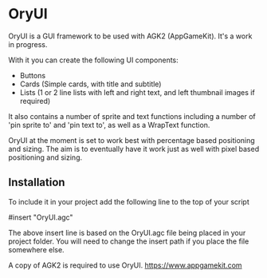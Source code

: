 # OryUI
OryUI is a GUI framework to be used with AGK2 (AppGameKit). It's a work in progress.

With it you can create the following UI components:

* Buttons
* Cards (Simple cards, with title and subtitle)
* Lists (1 or 2 line lists with left and right text, and left thumbnail images if required)

It also contains a number of sprite and text functions including a number of 'pin sprite to' and 'pin text to', as well as a WrapText function.

OryUI at the moment is set to work best with percentage based positioning and sizing. The aim is to eventually have it work just as well with pixel based positioning and sizing.

## Installation
To include it in your project add the following line to the top of your script

#insert "OryUI.agc"

The above insert line is based on the OryUI.agc file being placed in your project folder. You will need to change the insert path if you place the file somewhere else.

A copy of AGK2 is required to use OryUI. https://www.appgamekit.com
